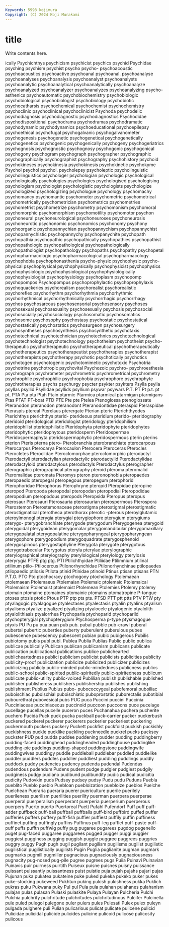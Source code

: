 ```yaml
---
Keywords: 5998 kojimura
Copyright: (C) 2024 Koji Murakami
---
```


# title

Write contents here.



ically Psychichthys psychicism psychicist psychics psychid Psychidae
psyching psychism psychist psycho psycho- psychoacoustic psychoacoustics psychoactive psychoanal psychoanal.
psychoanalyse psychoanalyses psychoanalysis psychoanalyst psychoanalysts psychoanalytic psychoanalytical psychoanalytically psychoanalyze psychoanalyzed
psychoanalyzer psychoanalyzes psychoanalyzing psycho-asthenics psychoautomatic psychobiochemistry psychobiologic psychobiological psychobiologist psychobiology
psychobiotic psychocatharsis psychochemical psychochemist psychochemistry psychoclinic psychoclinical psychoclinicist Psychoda psychodelic
psychodiagnosis psychodiagnostic psychodiagnostics Psychodidae psychodispositional psychodrama psychodramas psychodramatic psychodynamic psychodynamics
psychoeducational psychoepilepsy psychoethical psychofugal psychogalvanic psychogalvanometer psychogenesis psychogenetic psychogenetical psychogenetically
psychogenetics psychogenic psychogenically psychogeny psychogeriatrics psychognosis psychognostic psychognosy psychogonic psychogonical
psychogony psychogram psychograph psychographer psychographic psychographically psychographist psychography psychohistory psychoid
psychokineses psychokinesia psychokinesis psychokinetic psychokyme Psychol psychol psychol. psycholepsy psycholeptic
psycholinguistic psycholinguistics psychologer psychologian psychologic psychological psychologically psychologics psychologies psychologised
psychologising psychologism psychologist psychologistic psychologists psychologize psychologized psychologizing psychologue psychology
psychomachy psychomancy psychomantic psychometer psychometric psychometrical psychometrically psychometrician psychometrics psychometries
psychometrist psychometrize psychometry psychomonism psychomoral psychomorphic psychomorphism psychomotility psychomotor psychon
psychoneural psychoneurological psychoneuroses psychoneurosis psychoneurotic psychonomic psychonomics psychonomy psychony psychoorganic
psychopannychian psychopannychism psychopannychist psychopannychistic psychopannychy psychopanychite psychopath psychopathia psychopathic psychopathically
psychopathies psychopathist psychopathologic psychopathological psychopathologically psychopathologist psychopathology psychopaths psychopathy psychopetal
psychopharmacologic psychopharmacological psychopharmacology psychophobia psychophonasthenia psycho-physic psychophysic psycho-physical psychophysical psychophysically
psychophysicist psychophysics psychophysiologic psychophysiological psychophysiologically psychophysiologist psychophysiology psychoplasm psychopomp psychopompos
Psychopompus psychoprophylactic psychoprophylaxis psychoquackeries psychorealism psychorealist psychorealistic psychoreflex psychorhythm psychorhythmia
psychorhythmic psychorhythmical psychorhythmically psychorrhagic psychorrhagy psychos psychosarcous psychosensorial psychosensory psychoses
psychosexual psychosexuality psychosexually psychosis psychosocial psychosocially psychosociology psychosomatic psychosomatics psychosome
psychosophy psychostasy psychostatic psychostatical psychostatically psychostatics psychosurgeon psychosurgery psychosyntheses psychosynthesis
psychosynthetic psychotaxis psychotechnical psychotechnician psychotechnics psychotechnological psychotechnologist psychotechnology psychotheism psychotheist
psycho-therapeutic psychotherapeutic psychotherapeutical psychotherapeutically psychotherapeutics psychotherapeutist psychotherapies psychotherapist psychotherapists psychotherapy
psychotic psychotically psychotics psychotogen psychotogenic psychotomimetic psychotoxic Psychotria psychotrine psychotropic
psychovital Psychozoic psychro- psychroesthesia psychrograph psychrometer psychrometric psychrometrical psychrometry psychrophile
psychrophilic psychrophobia psychrophore psychrophyte psychrotherapies psychs psychurgy psycter psykter psykters
Psylla psylla psyllas psyllid Psyllidae psyllids psyllium psywar psywars P.T.
PT Pt p.t. pt pt. PTA Pta pta Ptah Ptain
ptarmic Ptarmica ptarmical ptarmigan ptarmigans Ptas PTAT PT-boat PTD PTE
Pte pte Ptelea Ptenoglossa ptenoglossate Pteranodon pteranodon pteranodont Pteranodontidae pteraspid
Pteraspidae Pteraspis ptereal Pterelaus pterergate Pterian pteric Pterichthyodes Pterichthys pterichthys
pterid- pterideous pteridium pterido- pteridography pteridoid pteridological pteridologist pteridology pteridophilism
pteridophilist pteridophilistic Pteridophyta pteridophyte pteridophytes pteridophytic pteridophytous pteridosperm Pteridospermae Pteridospermaphyta
pteridospermaphytic pteridospermous pterin pterins pterion Pteris pterna ptero- Pterobranchia pterobranchiate
pterocarpous Pterocarpus Pterocarya Pterocaulon Pterocera Pteroceras Pterocles Pterocletes Pteroclidae Pteroclomorphae
pteroclomorphic pterodactyl Pterodactyli pterodactylian pterodactylic pterodactylid Pterodactylidae pterodactyloid pterodactylous pterodactyls
Pterodactylus pterographer pterographic pterographical pterography pteroid pteroma pteromalid Pteromalidae pteromata
Pteromys pteron pteronophobia pteropaedes pteropaedic pteropegal pteropegous pteropegum pterophorid Pterophoridae
Pterophorus Pterophryne pteropid Pteropidae pteropine pteropod Pteropoda pteropodal pteropodan pteropodial
Pteropodidae pteropodium pteropodous pteropods Pteropsida Pteropus pteropus pterosaur Pterosauri Pterosauria
pterosaurian pterospermous Pterospora Pterostemon Pterostemonaceae pterostigma pterostigmal pterostigmatic pterostigmatical pterotheca
pterothorax pterotic -pterous pteroylglutamic pteroylmonogl pterygia pterygial pterygiophore pterygium pterygiums
pterygo- pterygobranchiate pterygode pterygodum Pterygogenea pterygoid pterygoidal pterygoidean pterygomalar pterygomandibular
pterygomaxillary pterygopalatal pterygopalatine pterygopharyngeal pterygopharyngean pterygophore pterygopodium pterygoquadrate pterygosphenoid pterygospinous
pterygostaphyline Pterygota pterygote pterygotous pterygotrabecular Pterygotus pteryla pterylae pterylographic pterylographical
pterylography pterylological pterylology pterylosis pteryrygia PTFE ptg ptg. PTI Ptilichthyidae
Ptiliidae Ptilimnium ptilinal ptilinum ptilo- Ptilocercus Ptilonorhynchidae Ptilonorhynchinae ptilopaedes ptilopaedic
ptilosis Ptilota ptinid Ptinidae ptinoid Ptinus ptisan ptisans PTN P.T.O.
PTO Pto ptochocracy ptochogony ptochology Ptolemaean ptolemaean Ptolemaeus Ptolemaian Ptolemaic
ptolemaic Ptolemaical Ptolemaism Ptolemaist ptolemaist Ptolemean Ptolemies Ptolemy ptolemy ptomain
ptomaine ptomaines ptomainic ptomains ptomatropine P-tongue ptoses ptosis ptotic Ptous
PTP ptp pts pts. PTSD PTT ptt ptts PTV PTW
pty ptyalagogic ptyalagogue ptyalectases ptyalectasis ptyalin ptyalins ptyalism ptyalisms ptyalize
ptyalized ptyalizing ptyalocele ptyalogenic ptyalolith ptyalolithiasis ptyalorrhea Ptychoparia ptychoparid ptychopariid
ptychopterygial ptychopterygium Ptychosperma p-type ptysmagogue ptyxis PU Pu pu pua
puan pub pub. pubal pubble pub-crawl puberal pubertal pubertic puberties
puberty puberulent puberulous pubes pubescence pubescency pubescent pubian pubic pubigerous
Pubilis pubiotomy pubis publ publ. Publea Publia Publias Public public
publica publicae publically Publican publican publicanism publicans publicate publication publicational
publications publice publichearted publicheartedness publici publicism publicist publicists publicities publicity
publicity-proof publicization publicize publicized publicizer publicizes publicizing publicly public-minded public-mindedness
publicness publics public-school public-spirited public-spiritedly public-spiritedness publicum publicute public-utility public-voiced
Publilian publish publishable published publisher publisheress publishers publishership publishes publishing
publishment Publius Publus pubo- pubococcygeal pubofemoral puboiliac puboischiac puboischial puboischiatic
puboprostatic puborectalis pubotibial pubourethral pubovesical pubs PUC puca Puccini puccini
Puccinia Pucciniaceae pucciniaceous puccinoid puccoon puccoons puce pucelage pucellage pucellas
pucelle puceron puces Puchanahua puchera pucherite puchero Pucida Puck puck
pucka puckball puck-carrier pucker puckerbush puckered puckerel puckerer puckerers puckerier
puckeriest puckering puckermouth puckers puckery Puckett puckfist puckfoist puckish puckishly
puckishness puckle pucklike puckling puckneedle puckrel pucks pucksey puckster PUD
pud pudda puddee puddening pudder pudding puddingberry pudding-faced puddinghead puddingheaded
puddinghouse puddinglike pudding-pie puddings pudding-shaped puddingstone puddingwife puddingwives puddingy puddle
puddleball puddlebar puddled puddlelike puddler puddlers puddles puddlier puddliest puddling
puddlings puddly puddock puddy pudencies pudency pudenda pudendal Pudendas pudendous
pudendum Pudens pudent pudge pudgier pudgiest pudgily pudginess pudgy pudiano
pudibund pudibundity pudic pudical pudicitia pudicity Pudovkin puds Pudsey pudsey
pudsy Pudu pudu Puduns Puebla pueblito Pueblo pueblo Puebloan puebloization
puebloize pueblos Puelche Puelchean Pueraria pueraria puerer puericulture puerile puerilely
puerileness puerilism puerilities puerility puerman puerpera puerperae puerperal puerperalism puerperant
puerperia puerperium puerperous puerpery Puerto puerto Puertoreal Puett Pufahl Pufendorf
Puff puff puff-adder puffback puff-ball puffball puffballs puff-bird puffbird puffed
puffer pufferies puffers puffery puff-fish puffier puffiest puffily puffin puffiness
puffinet puffing puffingly puffins Puffinus puff-leg pufflet puff-paste puff-puff puffs
pufftn puffwig puffy pug pugaree pugarees pugdog pugenello puget pug-faced
puggaree puggarees pugged pugger puggi puggier puggiest pugginess pugging puggish
puggle puggree puggrees puggries puggry puggy Pugh pugh pugil pugilant
pugilism pugilisms pugilist pugilistic pugilistical pugilistically pugilists Pugin Puglia puglianite
pugman pugmark pugmarks pugmill pugmiller pugnacious pugnaciously pugnaciousness pugnacity pug-nosed
pug-pile pugree pugrees pugs Puiia Puinavi Puinavian Puinavis puir puirness
puirtith Puiseux puisne puisnes puisny puissance puissant puissantly puissantness puist
puistie puja pujah pujahs pujari pujas Pujunan puka pukatea pukateine
puke puked pukeka pukeko puker pukes puke-stocking pukeweed Pukhtun puking
pukish pukishness pukka Puklich pukras puku Pukwana puky Pul pul
Pula pula pulahan pulahanes pulahanism pulajan pulas pulasan Pulaski pulaskite
Pulaya Pulayan Pulcheria Pulchi Pulchia pulchrify pulchritude pulchritudes pulchritudinous Pulcifer
Pulcinella pule puled pulegol pulegone puler pulers pules Pulesati Pulex
pulex puleyn pulgada pulghere puli Pulian pulicarious pulicat pulicate pulicene
pulicid Pulicidae pulicidal pulicide pulicides pulicine pulicoid pulicose pulicosity pulicous
